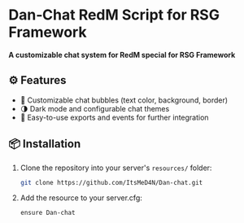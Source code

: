 # Dan‑Chat RedM Script for RSG Framework 

**A customizable chat system for RedM special for RSG Framework**
## ⚙️ Features

- 🎨 Customizable chat bubbles (text color, background, border)  
- 🌗 Dark mode and configurable chat themes  
- 🔐 Easy-to-use exports and events for further integration

## 📦 Installation

1. Clone the repository into your server's `resources/` folder:
   ```bash
   git clone https://github.com/ItsMeD4N/Dan-chat.git
2. Add the resource to your server.cfg:
   ```bash
   ensure Dan-chat
